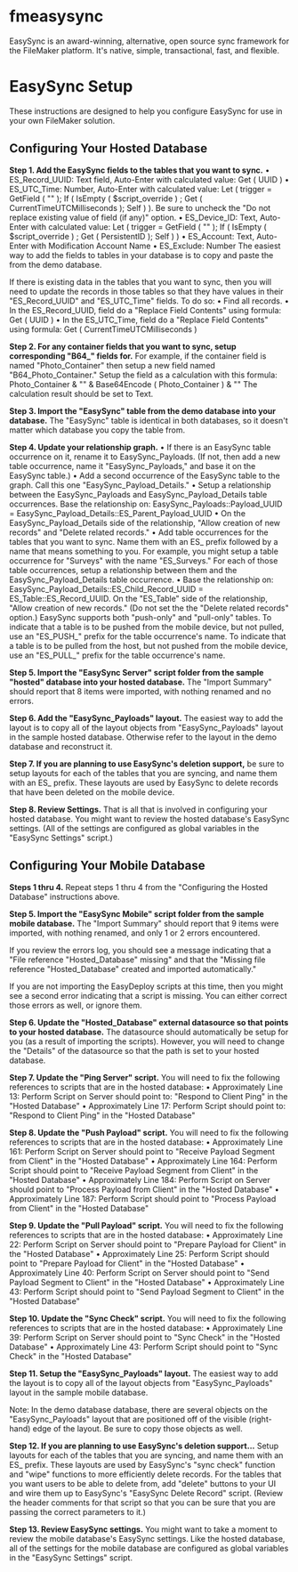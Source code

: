 # fmeasysync
EasySync is an award-winning, alternative, open source sync framework for the FileMaker platform. It's native, simple, transactional, fast, and flexible.

# EasySync Setup

These instructions are designed to help you configure EasySync for use in your own FileMaker solution.

## Configuring Your Hosted Database

**Step 1. Add the EasySync fields to the tables that you want to sync.**
• ES_Record_UUID: Text field, Auto-Enter with calculated value: Get ( UUID )
• ES_UTC_Time: Number, Auto-Enter with calculated value: Let ( trigger = GetField ( "" ); If ( IsEmpty ( $script_override ) ; Get ( CurrentTimeUTCMilliseconds ); Self ) ). Be sure to uncheck the "Do not replace existing value of field (if any)" option.
• ES_Device_ID: Text, Auto-Enter with calculated value: Let ( trigger = GetField ( "" ); If ( IsEmpty ( $script_override ) ; Get ( PersistentID ); Self ) )
• ES_Account: Text, Auto-Enter with Modification Account Name
• ES_Exclude: Number
The easiest way to add the fields to tables in your database is to copy and paste the from the demo database.

If there is existing data in the tables that you want to sync, then you will need to update the records in those tables so that they have values in their "ES_Record_UUID" and "ES_UTC_Time" fields. To do so:
• Find all records. • In the ES_Record_UUID, field do a "Replace Field Contents" using formula: Get ( UUID )
• In the ES_UTC_Time, field do a "Replace Field Contents" using formula: Get ( CurrentTimeUTCMilliseconds )

**Step 2. For any container fields that you want to sync, setup corresponding "B64_" fields for.**
For example, if the container field is named "Photo_Container" then setup a new field named "B64_Photo_Container." Setup the field as a calculation with this formula: Photo_Container & "<b64>" & Base64Encode ( Photo_Container ) & "</b64>" The calculation result should be set to Text.

**Step 3. Import the "EasySync" table from the demo database into your database.**
The "EasySync" table is identical in both databases, so it doesn't matter which database you copy the table from.

**Step 4. Update your relationship graph.**
• If there is an EasySync table occurrence on it, rename it to EasySync_Payloads. (If not, then add a new table occurrence, name it "EasySync_Payloads," and base it on the EasySync table.)
• Add a second occurrence of the EasySync table to the graph. Call this one "EasySync_Payload_Details."
• Setup a relationship between the EasySync_Payloads and EasySync_Payload_Details table occurrences. Base the relationship on: EasySync_Payloads::Payload_UUID = EasySync_Payload_Details::ES_Parent_Payload_UUID
• On the EasySync_Payload_Details side of the relationship, "Allow creation of new records" and "Delete related records."
• Add table occurrences for the tables that you want to sync. Name them with an ES_ prefix followed by a name that means something to you. For example, you might setup a table occurrence for "Surveys" with the name "ES_Surveys." For each of those table occurrences, setup a relationship between them and the EasySync_Payload_Details table occurrence.
• Base the relationship on: EasySync_Payload_Details::ES_Child_Record_UUID = ES_Table::ES_Record_UUID. On the "ES_Table" side of the relationship, "Allow creation of new records." (Do not set the the "Delete related records" option.)
EasySync supports both "push-only" and "pull-only" tables. To indicate that a table is to be pushed from the mobile device, but not pulled, use an "ES_PUSH_" prefix for the table occurrence's name. To indicate that a table is to be pulled from the host, but not pushed from the mobile device, use an "ES_PULL_" prefix for the table occurrence's name.

**Step 5. Import the "EasySync Server" script folder from the sample "hosted" database into your hosted database.**
The "Import Summary" should report that 8 items were imported, with nothing renamed and no errors.

**Step 6. Add the "EasySync_Payloads" layout.**
The easiest way to add the layout is to copy all of the layout objects from "EasySync_Payloads" layout in the sample hosted database. Otherwise refer to the layout in the demo database and reconstruct it.

**Step 7. If you are planning to use EasySync's deletion support,** be sure to setup layouts for each of the tables that you are syncing, and name them with an ES_ prefix.
These layouts are used by EasySync to delete records that have been deleted on the mobile device.

**Step 8. Review Settings.**
That is all that is involved in configuring your hosted database. You might want to review the hosted database's EasySync settings. (All of the settings are configured as global variables in the "EasySync Settings" script.)

## Configuring Your Mobile Database

**Steps 1 thru 4.**
Repeat steps 1 thru 4 from the "Configuring the Hosted Database" instructions above.

**Step 5. Import the "EasySync Mobile" script folder from the sample mobile database.**
The "Import Summary" should report that 9 items were imported, with nothing renamed, and only 1 or 2 errors encountered.

If you review the errors log, you should see a message indicating that a "File reference "Hosted_Database" missing" and that the "Missing file reference "Hosted_Database" created and imported automatically."

If you are not importing the EasyDeploy scripts at this time, then you might see a second error indicating that a script is missing. You can either correct those errors as well, or ignore them.

**Step 6. Update the "Hosted_Database" external datasource so that points to your hosted database.**
The datasource should automatically be setup for you (as a result of importing the scripts). However, you will need to change the "Details" of the datasource so that the path is set to your hosted database.

**Step 7. Update the "Ping Server" script.**
You will need to fix the following references to scripts that are in the hosted database:
• Approximately Line 13: Perform Script on Server should point to: "Respond to Client Ping" in the "Hosted Database"
• Approximately Line 17: Perform Script should point to: "Respond to Client Ping" in the "Hosted Database"

**Step 8. Update the "Push Payload" script.**
You will need to fix the following references to scripts that are in the hosted database:
• Approximately Line 161: Perform Script on Server should point to "Receive Payload Segment from Client" in the "Hosted Database"
• Approximately Line 164: Perform Script should point to "Receive Payload Segment from Client" in the "Hosted Database"
• Approximately Line 184: Perform Script on Server should point to "Process Payload from Client" in the "Hosted Database"
• Approximately Line 187: Perform Script should point to "Process Payload from Client" in the "Hosted Database"

**Step 9. Update the "Pull Payload" script.**
You will need to fix the following references to scripts that are in the hosted database:
• Approximately Line 22: Perform Script on Server should point to "Prepare Payload for Client" in the "Hosted Database"
• Approximately Line 25: Perform Script should point to "Prepare Payload for Client" in the "Hosted Database"
• Approximately Line 40: Perform Script on Server should point to "Send Payload Segment to Client" in the "Hosted Database"
• Approximately Line 43: Perform Script should point to "Send Payload Segment to Client" in the "Hosted Database"

**Step 10. Update the "Sync Check" script.**
You will need to fix the following references to scripts that are in the hosted database:
• Approximately Line 39: Perform Script on Server should point to "Sync Check" in the "Hosted Database"
• Approximately Line 43: Perform Script should point to "Sync Check" in the "Hosted Database"

**Step 11. Setup the "EasySync_Payloads" layout.**
The easiest way to add the layout is to copy all of the layout objects from "EasySync_Payloads" layout in the sample mobile database.

Note: In the demo database database, there are several objects on the "EasySync_Payloads" layout that are positioned off of the visible (right-hand) edge of the layout. Be sure to copy those objects as well.

**Step 12. If you are planning to use EasySync's deletion support...**
Setup layouts for each of the tables that you are syncing, and name them with an ES_ prefix. These layouts are used by EasySync's "sync check" function and "wipe" functions to more efficiently delete records. For the tables that you want users to be able to delete from, add "delete" buttons to your UI and wire them up to EasySync's "EasySync Delete Record" script. (Review the header comments for that script so that you can be sure that you are passing the correct parameters to it.)

**Step 13. Review EasySync settings.**
You might want to take a moment to review the mobile database's EasySync settings. Like the hosted database, all of the settings for the mobile database are configured as global variables in the "EasySync Settings" script.

